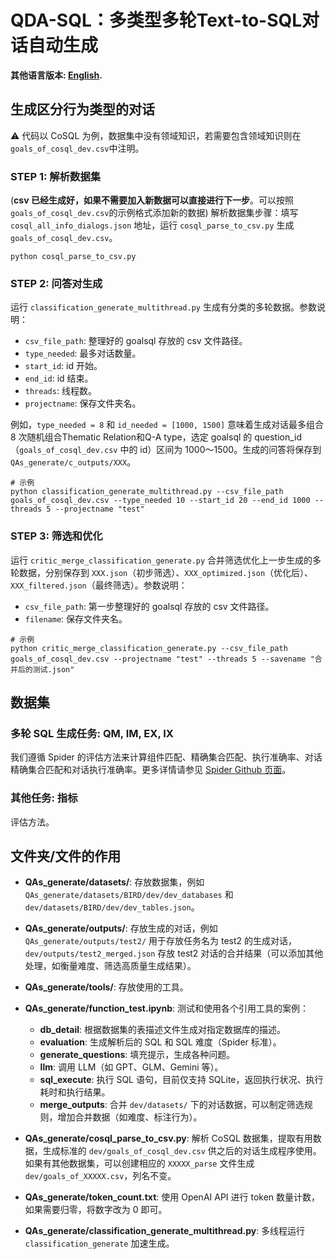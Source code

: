 # QDA-SQL：多类型多轮Text-to-SQL对话自动生成
**其他语言版本: [English](README.md).**



## 生成区分行为类型的对话
⚠️ 代码以 CoSQL 为例，数据集中没有领域知识，若需要包含领域知识则在`goals_of_cosql_dev.csv`中注明。

### STEP 1: 解析数据集
(**csv 已经生成好，如果不需要加入新数据可以直接进行下一步**。可以按照`goals_of_cosql_dev.csv`的示例格式添加新的数据)
解析数据集步骤：填写 `cosql_all_info_dialogs.json` 地址，运行 `cosql_parse_to_csv.py` 生成 `goals_of_cosql_dev.csv`。
```
python cosql_parse_to_csv.py
```

### STEP 2: 问答对生成
运行 `classification_generate_multithread.py` 生成有分类的多轮数据。参数说明：
- `csv_file_path`: 整理好的 goalsql 存放的 csv 文件路径。
- `type_needed`: 最多对话数量。
- `start_id`: id 开始。
- `end_id`: id 结束。
- `threads`: 线程数。
- `projectname`: 保存文件夹名。

例如，`type_needed = 8` 和 `id_needed = [1000, 1500]` 意味着生成对话最多组合 8 次随机组合Thematic Relation和Q-A type，选定 goalsql 的 question_id（`goals_of_cosql_dev.csv` 中的 id）区间为 1000～1500。生成的问答将保存到 `QAs_generate/c_outputs/XXX`。
```
# 示例
python classification_generate_multithread.py --csv_file_path goals_of_cosql_dev.csv --type_needed 10 --start_id 20 --end_id 1000 --threads 5 --projectname "test"
```

### STEP 3: 筛选和优化
运行 `critic_merge_classification_generate.py` 合并筛选优化上一步生成的多轮数据，分别保存到 `XXX.json`（初步筛选）、`XXX_optimized.json`（优化后）、`XXX_filtered.json`（最终筛选）。参数说明：
- `csv_file_path`: 第一步整理好的 goalsql 存放的 csv 文件路径。
- `filename`: 保存文件夹名。
```
# 示例
python critic_merge_classification_generate.py --csv_file_path goals_of_cosql_dev.csv --projectname "test" --threads 5 --savename "合并后的测试.json"
```

## 数据集
### 多轮 SQL 生成任务: QM, IM, EX, IX
我们遵循 Spider 的评估方法来计算组件匹配、精确集合匹配、执行准确率、对话精确集合匹配和对话执行准确率。更多详情请参见 [Spider Github 页面](https://github.com/taoyds/spider)。

### 其他任务: 指标
评估方法。

## 文件夹/文件的作用

- **QAs_generate/datasets/**: 存放数据集，例如 `QAs_generate/datasets/BIRD/dev/dev_databases` 和 `dev/datasets/BIRD/dev/dev_tables.json`。
- **QAs_generate/outputs/**: 存放生成的对话，例如 `QAs_generate/outputs/test2/` 用于存放任务名为 test2 的生成对话，`dev/outputs/test2_merged.json` 存放 test2 对话的合并结果（可以添加其他处理，如衡量难度、筛选高质量生成结果）。
- **QAs_generate/tools/**: 存放使用的工具。

- **QAs_generate/function_test.ipynb**: 测试和使用各个引用工具的案例：
  - **db_detail**: 根据数据集的表描述文件生成对指定数据库的描述。
  - **evaluation**: 生成解析后的 SQL 和 SQL 难度（Spider 标准）。
  - **generate_questions**: 填充提示，生成各种问题。
  - **llm**: 调用 LLM（如 GPT、GLM、Gemini 等）。
  - **sql_execute**: 执行 SQL 语句，目前仅支持 SQLite，返回执行状况、执行耗时和执行结果。
  - **merge_outputs**: 合并 `dev/datasets/` 下的对话数据，可以制定筛选规则，增加合并数据（如难度、标注行为）。

- **QAs_generate/cosql_parse_to_csv.py**: 解析 CoSQL 数据集，提取有用数据，生成标准的 `dev/goals_of_cosql_dev.csv` 供之后的对话生成程序使用。如果有其他数据集，可以创建相应的 `XXXXX_parse` 文件生成 `dev/goals_of_XXXXX.csv`，列名不变。

- **QAs_generate/token_count.txt**: 使用 OpenAI API 进行 token 数量计数，如果需要归零，将数字改为 0 即可。

- **QAs_generate/classification_generate_multithread.py**: 多线程运行 `classification_generate` 加速生成。